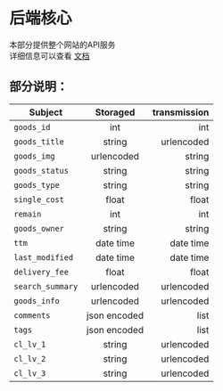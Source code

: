 # 后端核心
本部分提供整个网站的API服务     
详细信息可以查看 [文档](/docs/02-core.md)     

## 部分说明：
|   Subject         |  Storaged     |  transmission |
| ------------------|:-------------:|--------------:|
| `goods_id`        |   int         |   int         |
| `goods_title`     |   string      |   urlencoded  |
| `goods_img`       |   urlencoded  |   string      |
| `goods_status`    |   string      |   string      |
| `goods_type`      |   string      |   string      |
| `single_cost`     |   float       |   float       |
| `remain`          |   int         |   int         |
| `goods_owner`     |   string      |   string      |
| `ttm`             |   date time   |   date time   |
| `last_modified`   |   date time   |   date time   |
| `delivery_fee`    |   float       |   float       |
| `search_summary`  |   urlencoded  |   urlencoded  |
| `goods_info`      |   urlencoded  |   urlencoded  |
| `comments`        |   json encoded|   list        |
| `tags`            |   json encoded|   list        |
| `cl_lv_1`         |   string      |   urlencoded  |
| `cl_lv_2`         |   string      |   urlencoded  |
| `cl_lv_3`         |   string      |   urlencoded  |
